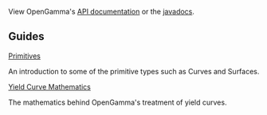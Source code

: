 View OpenGamma's [API documentation](api) or the [javadocs](../java/javadocs).

## Guides

[Primitives](og_docs_true_primitives.pdf)

An introduction to some of the primitive types such as Curves and Surfaces.

[Yield Curve Mathematics](og_docs_yield_curve_maths.pdf)

The mathematics behind OpenGamma's treatment of yield curves.
